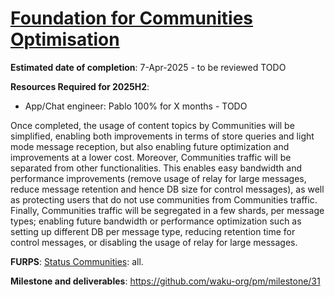# [Foundation for Communities Optimisation](https://github.com/waku-org/pm/milestone/31)

**Estimated date of completion**: 7-Apr-2025 - to be reviewed TODO

**Resources Required for 2025H2**:
- App/Chat engineer: Pablo 100% for X months - TODO

Once completed, the usage of content topics by Communities will be simplified,
enabling both improvements in terms of store queries and light mode message reception,
but also enabling future optimization and improvements at a lower cost.
Moreover, Communities traffic will be separated from other functionalities.
This enables easy bandwidth and performance improvements (remove usage of relay for large messages,
reduce message retention and hence DB size for control messages), as well as protecting users that do not
use communities from Communities traffic.
Finally, Communities traffic will be segregated in a few shards, per message types;
enabling future bandwidth or performance optimization such as setting up different DB per message type,
reducing retention time for control messages, or disabling the usage of relay for large messages.


**FURPS**: [Status Communities](/FURPS/application/status_communities.md): all.

**Milestone and deliverables**: https://github.com/waku-org/pm/milestone/31 